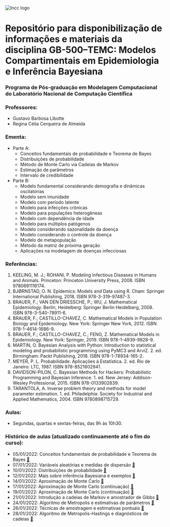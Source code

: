 ![lncc logo](https://www.gov.br/mcti/pt-br/rede-mcti/lncc/acesso-a-informacao/institucional/png-3.png)

# Repositório para disponibilização de informações e materiais da disciplina GB-500–TEMC: Modelos Compartimentais em Epidemiologia e Inferência Bayesiana
### Programa de Pós-graduação em Modelagem Computacional do Laboratório Nacional de Computação Científica

### Professores:
- Gustavo Barbosa Libotte
- Regina Célia Cerqueira de Almeida

### Ementa:
- Parte A:
  - Conceitos fundamentais de probabilidade e Teorema de Bayes
  - Distribuições de probabilidade
  - Método de Monte Carlo via Cadeias de Markov
  - Estimação de parâmetros
  - Intervalo de credibilidade
- Parte B:
  - Modelo fundamental considerando demografia e dinâmicas oscilatórias
  - Modelo sem imunidade
  - Modelo com período latente
  - Modelo para infecções crônicas
  - Modelo para populações heterogêneas
  - Modelo com dependência de idade
  - Modelo para múltiplos patógenos
  - Modelo considerando sazonalidade da doença
  - Modelo considerando o controle da doença
  - Modelo de metapopulação
  - Método da matriz de próxima geração
  - Aplicações na modelagem de doenças infecciosas

### Referências:
1. KEELING, M. J.; ROHANI, P. Modeling Infectious Diseases in Humans and Animals. Princeton: Princeton University Press, 2008. ISBN 9780691116174.
2. BJØRNSTAD, O. N. Epidemics: Models and Data using R. Cham: Springer International Publishing, 2018. ISBN 978-3-319-97487-3.
3. BRAUER, F.; VAN DEN DRIESSCHE, P.; WU, J. Mathematical Epidemiology. Berlin, Heidelberg: Springer Berlin Heidelberg, 2008. ISBN 978-3-540-78911-6.
4. BRAUER, F.; CASTILLO-CHAVEZ, C. Mathematical Models in Population Biology and Epidemiology. New York: Springer New York, 2012. ISBN 978-1-4614-1686-9.
5. BRAUER, F.; CASTILLO-CHAVEZ, C.; FENG, Z. Mathematical Models in Epidemiology. New York: Springer, 2019. ISBN 978-1-4939-9828-9.
6. MARTIN, O. Bayesian Analysis with Python: Introduction to statistical modeling and probabilistic programming using PyMC3 and ArviZ. 2. ed. Birmingham: Packt Publishing, 2018. ISBN 978-1-78934-165-2.
7. MEYER, P. L. Probabilidade: Aplicações à Estatística. 2. ed. Rio de Janeiro: LTC, 1987. ISBN 978-8521602941.
8. DAVIDSON-PILON, C. Bayesian Methods for Hackers: Probabilistic Programming and Bayesian Inference. 1. ed. New Jersey: Addison-Wesley Professional, 2015. ISBN 978-0133902839.
9. TARANTOLA, A. Inverse problem theory and methods for model parameter estimation. 1. ed. Philadelphia: Society for Industrial and Applied Mathematics, 2004. ISBN 9780898715729.

### Aulas:
- Segundas, quartas e sextas-feiras, das 9h às 10h30.

### Histórico de aulas (atualizado continuamente até o fim do curso):
- 05/01/2022: Conceitos fundamentais de probabilidade e Teorema de Bayes [:movie_camera:](https://drive.google.com/file/d/1PeBrogf1t69qRT8B6xR8EQP1S7akDWIQ/view?usp=sharing)
- 07/01/2022: Variáveis aleatórias e medidas de dispersão [:movie_camera:](https://drive.google.com/file/d/1_omkxK9sl4JvHn1nfq89jdOi1c8tcIZc/view?usp=sharing)
- 10/01/2022: Distribuições de probabilidade [:movie_camera:](https://drive.google.com/file/d/1aWPrgRfRtChlK17ZrHbZjYYFQmcawTUF/view?usp=sharing)
- 12/01/2022: Mais sobre inferência Bayesiana e exemplos [:movie_camera:](https://drive.google.com/file/d/16nYFCUNVDJVMcnogtg8VsN-uhx0dBRWP/view?usp=sharing)
- 14/01/2022: Aproximação de Monte Carlo [:movie_camera:](https://drive.google.com/file/d/1ENIDVk3Xcvp6VFa78vexBf3zqbeHMGEd/view?usp=sharing)
- 17/01/2022: Aproximação de Monte Carlo (continuação) [:movie_camera:](https://drive.google.com/file/d/1GgMFc1NVV8TOEgSzmP08_Y1KY393IRgJ/view?usp=sharing)
- 19/01/2022: Aproximação de Monte Carlo (continuação) [:movie_camera:](https://drive.google.com/file/d/1bBUG34i2yueQUpETRcIj5oqXVa_O7Wto/view?usp=sharing)
- 21/01/2022: Introdução a cadeias de Markov e amostrador de Gibbs [:movie_camera:](https://drive.google.com/file/d/1P-nHc2lxlQ8um8h-MfGF1lH3AOEKQOTW/view?usp=sharing)
- 24/01/2022: Algoritmo de Metropolis e estimativas de parâmetros [:movie_camera:](https://drive.google.com/file/d/1vd1jdxsm6ZhmsEbCH76wQ5Yo-0lTEaW0/view?usp=sharing)
- 26/01/2022: Técnicas de amostragem e estimativas pontuais [:movie_camera:](https://drive.google.com/file/d/1c36V73TDz2Mbiz-ngEOPK61JUDWPVuLs/view?usp=sharing)
- 28/01/2022: Algoritmo de Metropolis-Hastings e diagnósticos de cadeias [:movie_camera:](https://drive.google.com/file/d/1Bfg-oHFH8Dm_WBziyoU47H_6l1mlZ3M7/view?usp=sharing)
